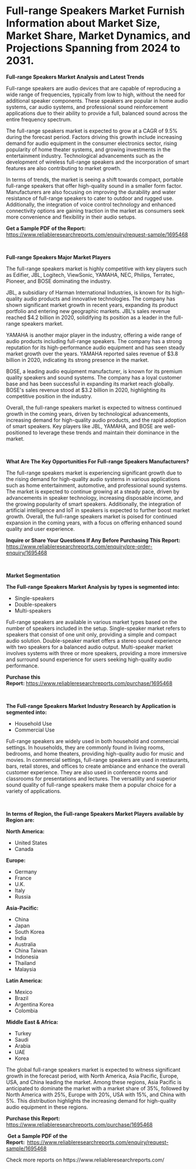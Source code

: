 <p><h1>Full-range Speakers Market Furnish Information about Market Size, Market Share, Market Dynamics, and Projections Spanning from 2024 to 2031.</h1></p><p><strong>Full-range Speakers Market Analysis and Latest Trends</strong></p>
<p><p>Full-range speakers are audio devices that are capable of reproducing a wide range of frequencies, typically from low to high, without the need for additional speaker components. These speakers are popular in home audio systems, car audio systems, and professional sound reinforcement applications due to their ability to provide a full, balanced sound across the entire frequency spectrum.</p><p>The full-range speakers market is expected to grow at a CAGR of 9.5% during the forecast period. Factors driving this growth include increasing demand for audio equipment in the consumer electronics sector, rising popularity of home theater systems, and growing investments in the entertainment industry. Technological advancements such as the development of wireless full-range speakers and the incorporation of smart features are also contributing to market growth.</p><p>In terms of trends, the market is seeing a shift towards compact, portable full-range speakers that offer high-quality sound in a smaller form factor. Manufacturers are also focusing on improving the durability and water resistance of full-range speakers to cater to outdoor and rugged use. Additionally, the integration of voice control technology and enhanced connectivity options are gaining traction in the market as consumers seek more convenience and flexibility in their audio setups.</p></p>
<p><strong>Get a Sample PDF of the Report:&nbsp;</strong> <a href="https://www.reliableresearchreports.com/enquiry/request-sample/1695468">https://www.reliableresearchreports.com/enquiry/request-sample/1695468</a></p>
<p>&nbsp;</p>
<p><strong>Full-range Speakers Major Market Players</strong></p>
<p><p>The full-range speakers market is highly competitive with key players such as Edifier, JBL, Logitech, ViewSonic, YAMAHA, NEC, Philips, Terratec, Pioneer, and BOSE dominating the industry.</p><p>JBL, a subsidiary of Harman International Industries, is known for its high-quality audio products and innovative technologies. The company has shown significant market growth in recent years, expanding its product portfolio and entering new geographic markets. JBL's sales revenue reached $4.2 billion in 2020, solidifying its position as a leader in the full-range speakers market.</p><p>YAMAHA is another major player in the industry, offering a wide range of audio products including full-range speakers. The company has a strong reputation for its high-performance audio equipment and has seen steady market growth over the years. YAMAHA reported sales revenue of $3.8 billion in 2020, indicating its strong presence in the market.</p><p>BOSE, a leading audio equipment manufacturer, is known for its premium quality speakers and sound systems. The company has a loyal customer base and has been successful in expanding its market reach globally. BOSE's sales revenue stood at $3.2 billion in 2020, highlighting its competitive position in the industry.</p><p>Overall, the full-range speakers market is expected to witness continued growth in the coming years, driven by technological advancements, increasing demand for high-quality audio products, and the rapid adoption of smart speakers. Key players like JBL, YAMAHA, and BOSE are well-positioned to leverage these trends and maintain their dominance in the market.</p></p>
<p>&nbsp;</p>
<p><strong>What Are The Key Opportunities For Full-range Speakers Manufacturers?</strong></p>
<p><p>The full-range speakers market is experiencing significant growth due to the rising demand for high-quality audio systems in various applications such as home entertainment, automotive, and professional sound systems. The market is expected to continue growing at a steady pace, driven by advancements in speaker technology, increasing disposable income, and the growing popularity of smart speakers. Additionally, the integration of artificial intelligence and IoT in speakers is expected to further boost market growth. Overall, the full-range speakers market is poised for continued expansion in the coming years, with a focus on offering enhanced sound quality and user experience.</p></p>
<p><strong>Inquire or Share Your Questions If Any Before Purchasing This Report:</strong> <a href="https://www.reliableresearchreports.com/enquiry/pre-order-enquiry/1695468">https://www.reliableresearchreports.com/enquiry/pre-order-enquiry/1695468</a></p>
<p>&nbsp;</p>
<p><strong>Market Segmentation</strong></p>
<p><strong>The Full-range Speakers Market Analysis by types is segmented into:</strong></p>
<p><ul><li>Single-speakers</li><li>Double-speakers</li><li>Multi-speakers</li></ul></p>
<p><p>Full-range speakers are available in various market types based on the number of speakers included in the setup. Single-speaker market refers to speakers that consist of one unit only, providing a simple and compact audio solution. Double-speaker market offers a stereo sound experience with two speakers for a balanced audio output. Multi-speaker market involves systems with three or more speakers, providing a more immersive and surround sound experience for users seeking high-quality audio performance.</p></p>
<p><strong>Purchase this Report:&nbsp;</strong><a href="https://www.reliableresearchreports.com/purchase/1695468">https://www.reliableresearchreports.com/purchase/1695468</a></p>
<p>&nbsp;</p>
<p><strong>The Full-range Speakers Market Industry Research by Application is segmented into:</strong></p>
<p><ul><li>Household Use</li><li>Commercial Use</li></ul></p>
<p><p>Full-range speakers are widely used in both household and commercial settings. In households, they are commonly found in living rooms, bedrooms, and home theaters, providing high-quality audio for music and movies. In commercial settings, full-range speakers are used in restaurants, bars, retail stores, and offices to create ambiance and enhance the overall customer experience. They are also used in conference rooms and classrooms for presentations and lectures. The versatility and superior sound quality of full-range speakers make them a popular choice for a variety of applications.</p></p>
<p>&nbsp;</p>
<p><strong>In terms of Region, the Full-range Speakers Market Players available by Region are:</strong></p>
<p>
    <p> <strong> North America: </strong>
        <ul>
            <li>United States</li>
            <li>Canada</li>
        </ul>
        </p> 
    <p> <strong> Europe: </strong>
        <ul>
            <li>Germany</li>
            <li>France</li>
            <li>U.K.</li>
            <li>Italy</li>
            <li>Russia</li>
        </ul>
        </p> 
    <p> <strong> Asia-Pacific: </strong>
        <ul>
            <li>China</li>
            <li>Japan</li>
            <li>South Korea</li>
            <li>India</li>
            <li>Australia</li>
            <li>China Taiwan</li>
            <li>Indonesia</li>
            <li>Thailand</li>
            <li>Malaysia</li>
        </ul>
        </p> 
    <p> <strong> Latin America: </strong>
        <ul>
            <li>Mexico</li>
            <li>Brazil</li>
            <li>Argentina Korea</li>
            <li>Colombia</li>
        </ul>
        </p> 
    <p> <strong> Middle East & Africa: </strong>
        <ul>
            <li>Turkey</li>
            <li>Saudi</li>
            <li>Arabia</li>
            <li>UAE</li>
            <li>Korea</li>
        </ul>
    </p>
    </p>
<p><p>The global full-range speakers market is expected to witness significant growth in the forecast period, with North America, Asia Pacific, Europe, USA, and China leading the market. Among these regions, Asia Pacific is anticipated to dominate the market with a market share of 35%, followed by North America with 25%, Europe with 20%, USA with 15%, and China with 5%. This distribution highlights the increasing demand for high-quality audio equipment in these regions.</p></p>
<p><strong>Purchase this Report: </strong><a href="https://www.reliableresearchreports.com/purchase/1695468">https://www.reliableresearchreports.com/purchase/1695468</a></p>
<p>&nbsp;<strong>Get a Sample PDF of the Report:&nbsp;&nbsp;</strong><a href="https://www.reliableresearchreports.com/enquiry/request-sample/1695468">https://www.reliableresearchreports.com/enquiry/request-sample/1695468</a></p>
<p><strong></strong></p>
<p>Check more reports on https://www.reliableresearchreports.com/</p>